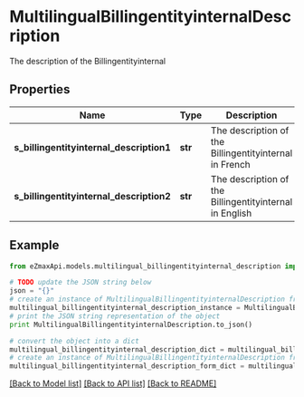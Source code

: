 # MultilingualBillingentityinternalDescription

The description of the Billingentityinternal

## Properties

Name | Type | Description | Notes
------------ | ------------- | ------------- | -------------
**s_billingentityinternal_description1** | **str** | The description of the Billingentityinternal in French | [optional] 
**s_billingentityinternal_description2** | **str** | The description of the Billingentityinternal in English | [optional] 

## Example

```python
from eZmaxApi.models.multilingual_billingentityinternal_description import MultilingualBillingentityinternalDescription

# TODO update the JSON string below
json = "{}"
# create an instance of MultilingualBillingentityinternalDescription from a JSON string
multilingual_billingentityinternal_description_instance = MultilingualBillingentityinternalDescription.from_json(json)
# print the JSON string representation of the object
print MultilingualBillingentityinternalDescription.to_json()

# convert the object into a dict
multilingual_billingentityinternal_description_dict = multilingual_billingentityinternal_description_instance.to_dict()
# create an instance of MultilingualBillingentityinternalDescription from a dict
multilingual_billingentityinternal_description_form_dict = multilingual_billingentityinternal_description.from_dict(multilingual_billingentityinternal_description_dict)
```
[[Back to Model list]](../README.md#documentation-for-models) [[Back to API list]](../README.md#documentation-for-api-endpoints) [[Back to README]](../README.md)


